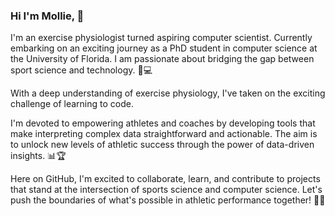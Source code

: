 ### Hi I'm Mollie, 👋

I'm an exercise physiologist turned aspiring computer scientist. Currently embarking on an exciting journey as a PhD student in computer science at the University of Florida. 
I am passionate about bridging the gap between sport science and technology. 🏃💻

With a deep understanding of exercise physiology, I've taken on the exciting challenge of learning to code.

I'm devoted to empowering athletes and coaches by developing tools that make interpreting complex data straightforward and actionable. The aim is to unlock new levels of athletic success through the power of data-driven insights. 📊🏆

Here on GitHub, I'm excited to collaborate, learn, and contribute to projects that stand at the intersection of sports science and computer science. Let's push the boundaries of what's possible in athletic performance together! 🚀🤝
